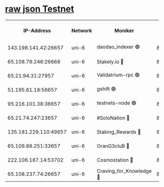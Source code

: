 [raw json Testnet](https://rpc-check.junot.stavr.tech/junot/rpc-junot-result.json)
=


<table><tr><th>IP-Address</th><th>Network</th><th>Moniker</th><th>Latest Block Height</th><th>Earliest Block Height</th><th>Catching Up</th><th>Tx Index</th><th>Voting Power</th><th>Scan Time</th></tr><tr><td>143.198.141.42:26657</td><td>uni-6</td><td>daodao_indexer 🟢</td><td>8808463</td><td>1</td><td>False</td><td>off</td><td>0</td><td>2024-03-12T13:13:26.043645983UTC</td></tr><tr><td>65.108.79.246:26668</td><td>uni-6</td><td>Stakely.io 🔴</td><td>8808457</td><td>1570872</td><td>False</td><td>on</td><td>11</td><td>2024-03-12T13:13:12.020421599UTC</td></tr><tr><td>65.21.94.31:27957</td><td>uni-6</td><td>Validatrium-rpc 🟢</td><td>8808456</td><td>2943363</td><td>False</td><td>on</td><td>0</td><td>2024-03-12T13:13:07.626942255UTC</td></tr><tr><td>51.195.61.18:56657</td><td>uni-6</td><td>gshift 🟢</td><td>8559900</td><td>7691417</td><td>False</td><td>on</td><td>0</td><td>2024-03-12T13:12:53.752173916UTC</td></tr><tr><td>95.216.101.38:36657</td><td>uni-6</td><td>testnets-node 🟢</td><td>8808458</td><td>8116304</td><td>False</td><td>on</td><td>0</td><td>2024-03-12T13:13:14.374268498UTC</td></tr><tr><td>65.21.74.247:23657</td><td>uni-6</td><td>#SoloNation 🔴</td><td>8808462</td><td>8237483</td><td>False</td><td>on</td><td>112</td><td>2024-03-12T13:13:25.176840810UTC</td></tr><tr><td>135.181.229.110:49657</td><td>uni-6</td><td>Staking_Rewards 🔴</td><td>8808465</td><td>8388763</td><td>False</td><td>on</td><td>1008</td><td>2024-03-12T13:13:32.769313865UTC</td></tr><tr><td>65.109.88.251:33657</td><td>uni-6</td><td>OranG3cluB 🔴</td><td>8808464</td><td>8418953</td><td>False</td><td>on</td><td>11</td><td>2024-03-12T13:13:30.424438982UTC</td></tr><tr><td>222.106.187.14:53702</td><td>uni-6</td><td>Cosmostation 🔴</td><td>8808455</td><td>8759614</td><td>False</td><td>on</td><td>109003</td><td>2024-03-12T13:13:05.276141842UTC</td></tr><tr><td>65.108.237.74:26657</td><td>uni-6</td><td>Craving_for_Knowledge 🔴</td><td>8808461</td><td>8791064</td><td>False</td><td>on</td><td>9004</td><td>2024-03-12T13:13:22.823893390UTC</td></tr></table>